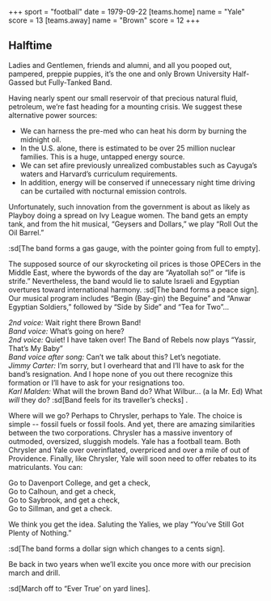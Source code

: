 +++
sport = "football"
date = 1979-09-22
[teams.home]
name = "Yale"
score = 13
[teams.away]
name = "Brown"
score = 12
+++

## Halftime

Ladies and Gentlemen, friends and alumni, and all you pooped out, pampered, preppie puppies, it’s the one and only Brown University Half-Gassed but Fully-Tanked Band.

Having nearly spent our small reservoir of that precious natural fluid, petroleum, we’re fast heading for a mounting crisis. We suggest these alternative power sources:

- We can harness the pre-med who can heat his dorm by burning the midnight oil.
- In the U.S. alone, there is estimated to be over 25 million nuclear families. This is a huge, untapped energy source.
- We can set afire previously unrealized combustables such as Cayuga’s waters and Harvard’s curriculum requirements.
- In addition, energy will be conserved if unnecessary night time driving can be curtailed with nocturnal emission controls.

Unfortunately, such innovation from the government is about as likely as Playboy doing a spread on Ivy League women. The band gets an empty tank, and from the hit musical, “Geysers and Dollars,” we play “Roll Out the Oil Barrel.”

:sd[The band forms a gas gauge, with the pointer going from full to empty].

The supposed source of our skyrocketing oil prices is those OPECers in the Middle East, where the bywords of the day are “Ayatollah so!” or “life is strife.” Nevertheless, the band would lie to salute Israeli and Egyptian overtures toward international harmony. :sd[The band forms a peace sign]. Our musical program includes “Begin (Bay-gin) the Beguine” and “Anwar Egyptian Soldiers,” followed by “Side by Side” and “Tea for Two”...

_2nd voice:_ Wait right there Brown Band!\
_Band voice:_ What’s going on here?\
_2nd voice:_ Quiet! I have taken over! The Band of Rebels now plays “Yassir, That’s My Baby”\
_Band voice after song:_ Can’t we talk about this? Let’s negotiate.\
_Jimmy Carter:_ I’m sorry, but I overheard that and I’ll have to ask for the band’s resignation. And I hope none of you out there recognize this formation or I’ll have to ask for your resignations too.\
_Karl Malden:_ What will the brown Band do? What Wilbur... (a la Mr. Ed) What _will_ they do? :sd[Band feels for its traveller’s checks] .

Where will we go? Perhaps to Chrysler, perhaps to Yale. The choice is simple -- fossil fuels or fossil fools. And yet, there are amazing similarities between the two corporations. Chrysler has a massive inventory of outmoded, oversized, sluggish models. Yale has a football team. Both Chrysler and Yale over overinflated, overpriced and over a mile of out of Providence. Finally, like Chrysler, Yale will soon need to offer rebates to its matriculants. You can:

Go to Davenport College, and get a check,\
Go to Calhoun, and get a check,\
Go to Saybrook, and get a check,\
Go to Sillman, and get a check.

We think you get the idea. Saluting the Yalies, we play “You’ve Still Got Plenty of Nothing.”

:sd[The band forms a dollar sign which changes to a cents sign].

Be back in two years when we’ll excite you once more with our precision march and drill.

:sd[March off to “Ever True’ on yard lines].
